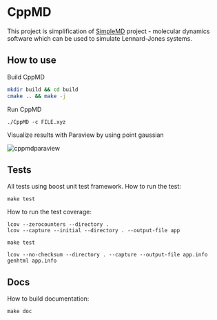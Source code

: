 # CppMD
This project is simplification of [SimpleMD](https://github.com/GiovanniBussi/simplemd) project - molecular dynamics software
which can be used to simulate Lennard-Jones systems. 

## How to use
Build CppMD
```bash
mkdir build && cd build
cmake .. && make -j
```

Run CppMD

```
./CppMD -c FILE.xyz
```

Visualize results with Paraview by using point gaussian

![cppmdparaview](https://user-images.githubusercontent.com/9890394/31095721-80a5a5ea-a7c2-11e7-8cb0-321ba45a4738.PNG)


## Tests
All tests using boost unit test framework. How to run the test:

```
make test
```

How to run the test coverage:
```
lcov --zerocounters --directory .
lcov --capture --initial --directory . --output-file app

make test

lcov --no-checksum --directory . --capture --output-file app.info
genhtml app.info
```

## Docs
How to build documentation:
```
make doc
```

